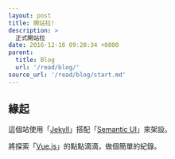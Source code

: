 ```yaml
---
layout: post
title: 開站拉!
description: >
  正式開站拉
date: 2016-12-16 09:20:34 +0800
parent:
  title: Blog
  url: '/read/blog/'
source_url: '/read/blog/start.md'
---
```


## 緣起

這個站使用「[Jekyll](https://jekyllrb.com/)」搭配「[Semantic UI](http://semantic-ui.com/)」來架設。

將探索「[Vue.js](https://vuejs.org/)」的點點滴滴，做個簡單的紀錄。
